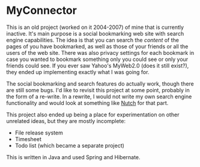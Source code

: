 MyConnector
===========

This is an old project (worked on it 2004-2007) of mine that is
currently inactive.  It's main purpose is a social bookmarking web
site with search engine capabilities.  The idea is that you can search
the *content* of the pages of you have bookmarked, as well as those of
your friends or all the users of the web site.  There was also privacy
settings for each bookmark in case you wanted to bookmark something
only you could see or only your friends could see.  If you ever saw
Yahoo's MyWeb2.0 (does it still exist?), they ended up implementing
exactly what I was going for.

The social bookmarking and search features do actually work, though
there are still some bugs.  I'd like to revisit this project at some
point, probably in the form of a re-write.  In a rewrite, I would not
write my own search engine functionality and would look at something
like [Nutch](http://lucene.apache.org/nutch/) for that part.

This project also ended up being a place for experimentation on other
unrelated ideas, but they are mostly incomplete:

* File release system
* Timesheet
* Todo list (which became a separate project)

This is written in Java and used Spring and Hibernate.

